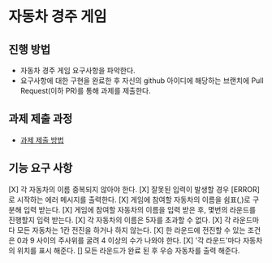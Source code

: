 # 자동차 경주 게임
## 진행 방법
* 자동차 경주 게임 요구사항을 파악한다.
* 요구사항에 대한 구현을 완료한 후 자신의 github 아이디에 해당하는 브랜치에 Pull Request(이하 PR)를 통해 과제를 제출한다.

## 과제 제출 과정
* [과제 제출 방법](https://github.com/next-step/nextstep-docs/tree/master/precourse)

## 기능 요구 사항
[X] 각 자동차의 이름 중복되지 않아야 한다.
[X] 잘못된 입력이 발생할 경우 [ERROR] 로 시작하는 에러 메시지를 출력한다.
[X] 게임에 참여할 자동차의 이름을 쉼표(,)로 구분해 입력 받는다.
[X] 게임에 참여할 자동차의 이름을 입력 받은 후, 몇번의 라운드를 진행할지 입력 받는다.
[X] 각 자동차의 이름은 5자를 초과할 수 없다.
[X] 각 라운드마다 모든 자동차는 1칸 전진을 하거나 하지 않는다.
[X] 한 라운드에 전진할 수 있는 조건은 0과 9 사이의 주사위를 굴려 4 이상의 수가 나와야 한다.
[X] '각 라운드'마다 자동차의 위치를 표시 해준다.
[] 모든 라운드가 완료 된 후 우승 자동차를 출력 해준다.

